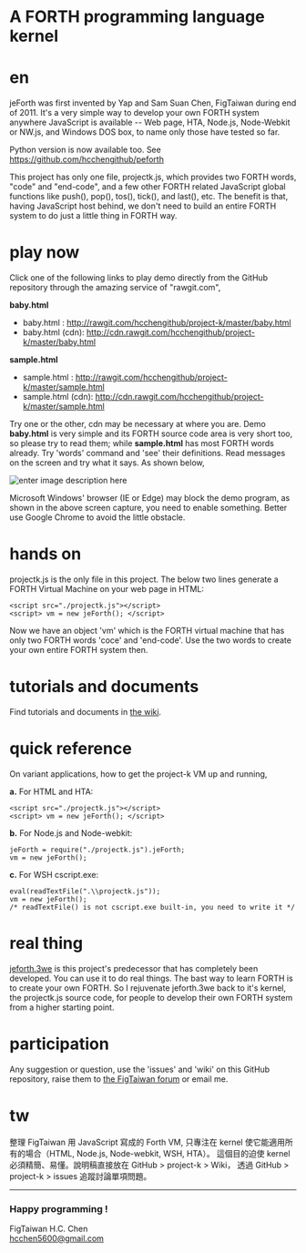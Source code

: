 
A FORTH programming language kernel
======================

# en

jeForth was first invented by Yap and Sam Suan Chen, FigTaiwan during 
end of 2011. It's a very simple way to develop your own FORTH system 
anywhere JavaScript is available -- Web page, HTA, Node.js, Node-Webkit 
or NW.js, and Windows DOS box, to name only those have tested so far.  

Python version is now available too. See https://github.com/hcchengithub/peforth 

This project has only one file, projectk.js, which provides two FORTH 
words, "code" and "end-code", and a few other FORTH related JavaScript 
global functions like push(), pop(), tos(), tick(), and last(), etc. 
The benefit is that, having JavaScript host behind, we don't need to build 
an entire FORTH system to do just a little thing in FORTH way. 

# play now

Click one of the following links to play demo directly from the GitHub 
repository through the amazing service of "rawgit.com",

**baby.html**<br>
* baby.html : http://rawgit.com/hcchengithub/project-k/master/baby.html
* baby.html (cdn): http://cdn.rawgit.com/hcchengithub/project-k/master/baby.html

**sample.html**<br>
* sample.html : http://rawgit.com/hcchengithub/project-k/master/sample.html
* sample.html (cdn): http://cdn.rawgit.com/hcchengithub/project-k/master/sample.html

Try one or the other, cdn may be necessary at where you are.
Demo **baby.html** is very simple and its FORTH source code area is very short 
too, so please try to read them; while **sample.html** has most FORTH words 
already. Try 'words' command and 'see' their definitions. Read messages 
on the screen and try what it says. As shown below,

![enter image description here](https://github.com/hcchengithub/project-k/wiki/pictures/run-project-k-example.jpg)

Microsoft Windows' browser (IE or Edge) may block the demo program, as shown in 
the above screen capture, you need to enable something. Better use Google Chrome 
to avoid the little obstacle.

# hands on


projectk.js is the only file in this project. The below two lines generate a FORTH Virtual Machine on your web page in HTML:

    <script src="./projectk.js"></script>
    <script> vm = new jeForth(); </script>

Now we have an object 'vm' which is the FORTH virtual machine that has only two FORTH words 'coce' and 'end-code'. Use the two words to create your own entire FORTH system then. 

# tutorials and documents
Find tutorials and documents in [the wiki](https://github.com/hcchengithub/project-k/wiki).

# quick reference

On variant applications, how to get the project-k VM up and running,

**a.** For HTML and HTA:

    <script src="./projectk.js"></script>
    <script> vm = new jeForth(); </script>

**b.** For Node.js and Node-webkit:

    jeForth = require("./projectk.js").jeForth;
    vm = new jeForth();

**c.** For WSH cscript.exe:

    eval(readTextFile(".\\projectk.js"));
    vm = new jeForth();
    /* readTextFile() is not cscript.exe built-in, you need to write it */

# real thing
[jeforth.3we](http://github.com/hcchengithub/jeforth.3we) is this project's 
predecessor that has completely been developed. You can use it to do real 
things. The bast way to learn FORTH is to create your own FORTH. So I 
rejuvenate jeforth.3we back to it's kernel, the projectk.js source code, for 
people to develop their own FORTH system from a higher starting point.

# participation

Any suggestion or question, use the 'issues' and 'wiki' on this GitHub 
repository, raise them to [the FigTaiwan forum](https://groups.google.com/forum/?hl=zh-TW#!forum/figtaiwan) 
or email me. 

# tw
整理 FigTaiwan 用 JavaScript 寫成的 Forth VM, 只專注在 kernel 
使它能適用所有的場合（HTML, Node.js, Node-webkit, WSH, HTA）。
這個目的迫使 kernel 必須精簡、易懂。說明稿直接放在 GitHub > project-k > Wiki，
透過 GitHub > project-k > issues 追蹤討論單項問題。

***
### Happy programming !
FigTaiwan H.C. Chen<br>
hcchen5600@gmail.com<br>
